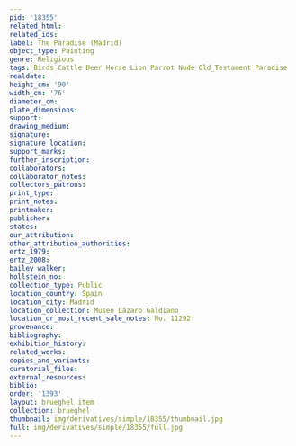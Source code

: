 ```yaml
---
pid: '18355'
related_html: 
related_ids: 
label: The Paradise (Madrid)
object_type: Painting
genre: Religious
tags: Birds Cattle Deer Horse Lion Parrot Nude Old_Testament Paradise
realdate: 
height_cm: '90'
width_cm: '76'
diameter_cm: 
plate_dimensions: 
support: 
drawing_medium: 
signature: 
signature_location: 
support_marks: 
further_inscription: 
collaborators: 
collaborator_notes: 
collectors_patrons: 
print_type: 
print_notes: 
printmaker: 
publisher: 
states: 
our_attribution: 
other_attribution_authorities: 
ertz_1979: 
ertz_2008: 
bailey_walker: 
hollstein_no: 
collection_type: Public
location_country: Spain
location_city: Madrid
location_collection: Museo Lázaro Galdiano
location_or_most_recent_sale_notes: No. 11292
provenance: 
bibliography: 
exhibition_history: 
related_works: 
copies_and_variants: 
curatorial_files: 
external_resources: 
biblio: 
order: '1393'
layout: brueghel_item
collection: brueghel
thumbnail: img/derivatives/simple/18355/thumbnail.jpg
full: img/derivatives/simple/18355/full.jpg
---
```

